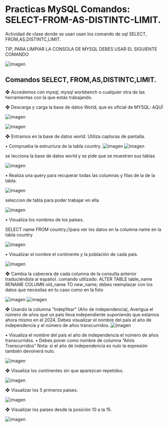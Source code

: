 # Practicas MySQL Comandos: SELECT-FROM-AS-DISTINTC-LIMIT.
Actividad de clase donde se usan usan los comando de sql  SELECT, FROM,AS,DISTINTC,LIMIT.

TIP, PARA LIMPIAR LA CONSOLA DE MYSQL DEBES USAR EL SIGUIENTE COMANDO

![imagen](https://github.com/noscriptph/Practicas-MySQL-Comandos-SELECT-FROM-AS-DISTINTC-LIMIT./assets/103396791/4bc5dc52-bfef-46e4-a695-86e902dbd8aa)


## Comandos SELECT, FROM,AS,DISTINTC,LIMIT.
❖ Accedemos con mysql, mysql workbench o cualquier otra de las herramientas
con la que estás trabajando.


❖ Descarga y carga la base de datos World, que es oficial de MYSQL: AQUÍ

![imagen](https://github.com/noscriptph/Pr-cticas-MySQL-1.-Comandos-SELECT-FROM-AS-DISTINTC-LIMIT./assets/103396791/6d831bdf-8b44-42bf-8487-d9566aee54f5)

![imagen](https://github.com/noscriptph/Pr-cticas-MySQL-1.-Comandos-SELECT-FROM-AS-DISTINTC-LIMIT./assets/103396791/063136e8-1f56-4267-a210-2104bece9bb7)


❖ Entramos en la base de datos world. Utiliza capturas de pantalla.

• Comprueba la estructura de la tabla country.
![imagen](https://github.com/noscriptph/Practicas-MySQL-Comandos-SELECT-FROM-AS-DISTINTC-LIMIT./assets/103396791/0d9e91a7-9a7a-41bb-8cd5-4e9a1f9543b1)
![imagen](https://github.com/noscriptph/Practicas-MySQL-Comandos-SELECT-FROM-AS-DISTINTC-LIMIT./assets/103396791/e60f6bf2-37ee-4952-a091-e719a426440f)

se lecciona la base de datos world y se pide que se muestren sus tablas

![imagen](https://github.com/noscriptph/Practicas-MySQL-Comandos-SELECT-FROM-AS-DISTINTC-LIMIT./assets/103396791/c9eef60c-4260-4358-9559-b9dd8144fef4)


• Realiza una query para recuperar todas las columnas y filas de la de
la tabla.

![imagen](https://github.com/noscriptph/Practicas-MySQL-Comandos-SELECT-FROM-AS-DISTINTC-LIMIT./assets/103396791/4e395594-a54a-49be-a5ea-6d23f7af1574)



seleccion de tabla para poder trabajar en ella

![imagen](https://github.com/noscriptph/Practicas-MySQL-Comandos-SELECT-FROM-AS-DISTINTC-LIMIT./assets/103396791/a6904fee-cbc6-44d6-997d-ef61e26652ab)


• Visualiza los nombres de los países.

SELECT name FROM country;//para ver los datos en la columna name en la tabla country

![imagen](https://github.com/noscriptph/Practicas-MySQL-Comandos-SELECT-FROM-AS-DISTINTC-LIMIT./assets/103396791/da4357b1-64ef-4549-8f75-f28cc0a33b48)


• Visualizar el nombre el continente y la población de cada país.

![imagen](https://github.com/noscriptph/Practicas-MySQL-Comandos-SELECT-FROM-AS-DISTINTC-LIMIT./assets/103396791/d22ee61e-3540-4106-8699-183898196548)


❖ Cambia la cabecera de cada columna de la consulta anterior traduciéndola al
español.
comando utilizado: 
ALTER TABLE table_name RENAME COLUMN old_name TO new_name;
debes reemplazar con los datos que necesitas en tu caso como en la foto

![imagen](https://github.com/noscriptph/Practicas-MySQL-Comandos-SELECT-FROM-AS-DISTINTC-LIMIT./assets/103396791/ee98b9e2-f086-48f1-ae4b-e7fd6d3712e8)
![imagen](https://github.com/noscriptph/Practicas-MySQL-Comandos-SELECT-FROM-AS-DISTINTC-LIMIT./assets/103396791/4cae22d9-dafd-4e9e-8275-c2cb905a2129)


❖ Usando la columna “IndepYear” (Año de independencia), Averigua el número
de años que un país lleva independiente suponiendo que estamos ahora
mismo en el 2024. Debes visualizar el nombre del país el año de
independencia y el número de años transcurridos.
![imagen](https://github.com/noscriptph/Practicas-MySQL-Comandos-SELECT-FROM-AS-DISTINTC-LIMIT./assets/103396791/920f8c0a-1ace-436f-9f1a-e28fc0574e00)



• Visualiza el nombre del país el año de independencia el número de
años transcurridos.
• Debes poner como nombre de columna “Añós Transcurridos”
Nota: si el año de independencia es nulo la expresión también
devolverá nulo.

![imagen](https://github.com/noscriptph/Practicas-MySQL-Comandos-SELECT-FROM-AS-DISTINTC-LIMIT./assets/103396791/342cb92d-57e0-44fe-9e4d-101bfed554e2)


❖ Visualiza los continentes sin que aparezcan repetidos.

![imagen](https://github.com/noscriptph/Practicas-MySQL-Comandos-SELECT-FROM-AS-DISTINTC-LIMIT./assets/103396791/f03ba57f-38c7-44ce-9e84-2525714bfae6)



❖ Visualizar los 5 primeros países.

![imagen](https://github.com/noscriptph/Practicas-MySQL-Comandos-SELECT-FROM-AS-DISTINTC-LIMIT./assets/103396791/f79583bf-2594-4ef5-bf35-acc6f612f792)



❖ Visualizar los países desde la posición 10 a la 15.

![imagen](https://github.com/noscriptph/Practicas-MySQL-Comandos-SELECT-FROM-AS-DISTINTC-LIMIT./assets/103396791/e4312021-a194-4d68-94a8-48c393932da3)



